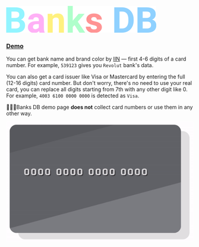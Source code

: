[![](./assets/logo.svg)](https://github.com/ramoona/banks-db)

### [Demo](https://ramoona.github.io/banks-db-demo/)
You can get bank name and brand color by [IIN](https://en.wikipedia.org/wiki/Payment_card_number#Issuer_identification_number_(IIN)) — first 4-6 digits of a card number. For example, `539123` gives you `Revolut` bank's data.

You can also get a card issuer like Visa or Mastercard by entering the full (12-16 digits) card number. But don't worry, there's no need to use your real card, you can replace all digits starting from 7th with any other digit like 0. For example, `4003 6100 0000 0000` is detected as `Visa`.

🙅🏻‍♀️Banks DB demo page **does not** collect card numbers or use them in any other way.

![](./assets/usage.gif)
